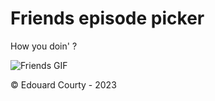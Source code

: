 # Friends episode picker

How you doin' ?

![Friends GIF](https://tenor.com/fr/view/friends-gif-20232307)

&copy; Edouard Courty - 2023
